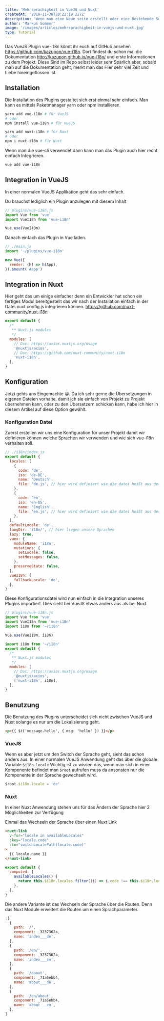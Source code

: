 ```yaml
---
title: 'Mehrsprachigkeit in VueJS und Nuxt'
createdAt: '2019-11-30T20:22:19.227Z'
description: 'Wenn man eine Neue seite erstellt oder eine Bestehende Seite Neu aufbaut stellt man sich zu beginn der Arbeit meist die Frage: „Ist die Zielgruppe meiner Webseite National oder International“. Wenn die Antwort „International“ lautet oder du von beginn an Flexibel bleiben Willst dann habe ich hier genau den Richtigen Artikel für dich. Denn das Projekt vue-i18n von Kazuya Kawaguchi hat hat mittlerweile über 120 Contributors und wird stetig weiter Entwickelt.'
author: 'Markus Sommer'
image: '/images/articles/mehrsprachigkeit-in-vuejs-und-nuxt.jpg'
type: Tutorial
---
```


Das VueJS Plugin vue-i18n könnt ihr euch auf GitHub ansehen <https://github.com/kazupon/vue-i18n>.
Dort findest du schon mal die Dokumentation <http://kazupon.github.io/vue-i18n/> und erste Informationen zu dem Projekt. Diese Sind im Repo selbst leider sehr Spärlich aber, sobald man auf die Dokumentation geht, merkt man das Hier sehr viel Zeit und Liebe hineingeflossen ist.

## Installation

Die Installation des Plugins gestaltet sich erst einmal sehr einfach. Man kann es mittels Paketmanager yarn oder npm installieren.

```bash
yarn add vue-i18n # für VueJS
# oder
npm install vue-i18n # für VueJS

yarn add nuxt-i18n # für Nuxt
# oder
npm i nuxt-i18n # für Nuxt
```

Wenn man die vue-cli verwendet dann kann man das Plugin auch hier recht einfach Integrieren.

```bash
vue add vue-i18n
```

## Integration in VueJS

In einer normalen VueJS Applikation geht das sehr einfach.

Du brauchst lediglich ein Plugin anzulegen mit diesem Inhalt

```js
// plugins/vue-i18n.js
import Vue from 'vue'
import VueI18n from 'vue-i18n'

Vue.use(VueI18n)
```

Danach einfach das Plugin in Vue laden.

```js
// ./main.js
import '~/plugins/vue-i18n'

new Vue({
  render: (h) => h(App),
}).$mount('#app')
```

## Integration in Nuxt

Hier geht das um einige einfacher denn ein Entwickler hat schon ein fertiges Modul bereitgestellt das wir nach der Installation einfach in der Datei nuxt.config.js integrieren können. <https://github.com/nuxt-community/nuxt-i18n>

```js
export default {
  /*
   ** Nuxt.js modules
   */
  modules: [
    // Doc: https://axios.nuxtjs.org/usage
    '@nuxtjs/axios',
    // Doc: https://github.com/nuxt-community/nuxt-i18n
    'nuxt-i18n',
  ],
}
```

## Konfiguration

Jetzt gehts ans Eingemachte 😀. Da ich sehr gerne die Übersetzungen in eigenen Dateien vorhalte, damit ich sie einfach von Projekt zu Projekt übernehmen kann, oder zu den Übersetzern schicken kann, habe ich hier in diesem Artikel auf diese Option gewählt.

### Konfiguration Datei

Zuerst erstellen wir uns eine Konfiguration für unser Projekt damit wir definieren können welche Sprachen wir verwenden und wie sich vue-i18n verhalten soll.

```js
// ./i18n/index.js
export default {
  locales: [
    {
      code: 'de',
      iso: 'de-DE',
      name: 'Deutsch',
      file: 'de.js', // hier wird definiert wie die datei heißt aus der er die sprache importieren soll
    },
    {
      code: 'en',
      iso: 'en-US',
      name: 'English',
      file: 'en.js', // hier wird definiert wie die datei heißt aus der er die sprache importieren soll
    },
  ],
  defaultLocale: 'de',
  langDir: 'i18n/', // hier liegen unsere Sprachen
  lazy: true,
  vuex: {
    moduleName: 'i18n',
    mutations: {
      setLocale: false,
      setMessages: false,
    },
    preserveState: false,
  },
  vueI18n: {
    fallbackLocale: 'de',
  },
}
```

Diese Konfigurationsdatei wird nun einfach in die Integration unseres Plugins importiert. Dies sieht bei VueJS etwas anders aus als bei Nuxt.

```js
// plugins/vue-i18n.js
import Vue from 'vue'
import VueI18n from 'vue-i18n'
import i18n from '~/i18n'

Vue.use(VueI18n, i18n)
```

```js
import i18n from '~/i18n'
export default {
  /*
   ** Nuxt.js modules
   */
  modules: [
    // Doc: https://axios.nuxtjs.org/usage
    '@nuxtjs/axios',
    ['nuxt-i18n', i18n],
  ],
}
```

## Benutzung

Die Benutzung des Plugins unterscheidet sich nicht zwischen VueJS und Nuxt solange es nur um die Lokalisierung geht.

```html
<p>{{ $t('message.hello', { msg: 'hello' }) }}</p>
```

### VueJS

Wenn es aber jetzt um den Switch der Sprache geht, sieht das schon anders aus. In einer normalen VueJS Anwendung geht das über die globale Variable `$i18n.locale`
Wichtig ist zu wissen das, wenn man sich in einer Komponente befindet man `$root` aufrufen muss da ansonsten nur die Komponente in der Sprache gewechselt wird.

```js
$root.$i18n.locale = 'de'
```

### Nuxt

In einer Nuxt Anwendung stehen uns für das Ändern der Sprache hier 2 Möglichkeiten zur Verfügung

Einmal das Wechseln der Sprache über einen Nuxt Link

```html
<nuxt-link
  v-for="locale in availableLocales"
  :key="locale.code"
  :to="switchLocalePath(locale.code)"
>
  {{ locale.name }}
</nuxt-link>
```

```js
export default {
  computed: {
    availableLocales() {
      return this.$i18n.locales.filter((i) => i.code !== this.$i18n.locale)
    },
  },
}
```

Die andere Variante ist das Wechseln der Sprache über die Routen. Denn das Nuxt Module erweitert die Routen um einen Sprachparameter.

```js
;[
  {
    path: '/',
    component: _3237362a,
    name: 'index___de',
  },
  {
    path: '/en/',
    component: _3237362a,
    name: 'index___en',
  },
  {
    path: '/about',
    component: _71a6ebb4,
    name: 'about___de',
  },
  {
    path: '/en/about',
    component: _71a6ebb4,
    name: 'about___en',
  },
]
```
